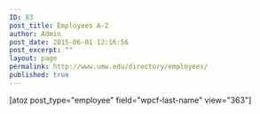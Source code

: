 ```yaml
---
ID: 83
post_title: Employees A-Z
author: Admin
post_date: 2015-06-01 12:16:56
post_excerpt: ""
layout: page
permalink: http://www.umw.edu/directory/employees/
published: true
---
```

[atoz post_type="employee" field="wpcf-last-name" view="363"]